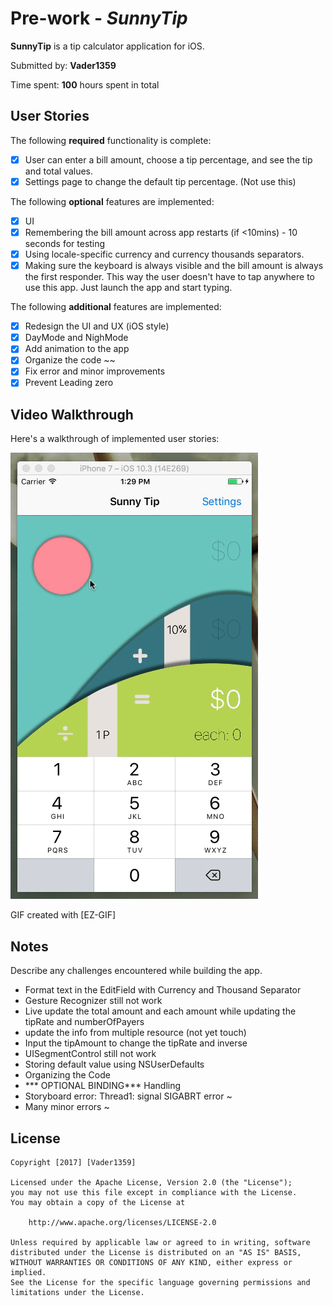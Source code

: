 # Pre-work - *SunnyTip*

**SunnyTip** is a tip calculator application for iOS.

Submitted by: **Vader1359**

Time spent: **100** hours spent in total

## User Stories

The following **required** functionality is complete:

* [x] User can enter a bill amount, choose a tip percentage, and see the tip and total values.
* [x] Settings page to change the default tip percentage. (Not use this)

The following **optional** features are implemented:
* [x] UI
* [x] Remembering the bill amount across app restarts (if <10mins) - 10 seconds for testing
* [x] Using locale-specific currency and currency thousands separators.
* [x] Making sure the keyboard is always visible and the bill amount is always the first responder. This way the user doesn't have to tap anywhere to use this app. Just launch the app and start typing.

The following **additional** features are implemented:

- [x] Redesign the UI and UX (iOS style)
- [x] DayMode and NighMode
- [x] Add animation to the app
- [x] Organize the code ~~
- [x] Fix error and minor improvements
- [x] Prevent Leading zero

## Video Walkthrough 

Here's a walkthrough of implemented user stories:

<img src='https://github.com/vader1359/SunnyTip/blob/master/SunnyTipPreview.gif' title='Video Walkthrough' width='' alt='Video Walkthrough' />

GIF created with [EZ-GIF]

## Notes

Describe any challenges encountered while building the app.
- Format text in the EditField with Currency and Thousand Separator
- Gesture Recognizer still not work
- Live update the total amount and each amount while updating the tipRate and numberOfPayers
- update the info from multiple resource (not yet touch)
- Input the tipAmount to change the tipRate and inverse
- UISegmentControl still not work
- Storing default value using NSUserDefaults
- Organizing the Code
- *** OPTIONAL BINDING*** Handling
- Storyboard error: Thread1: signal SIGABRT error ~
- Many minor errors ~

## License

    Copyright [2017] [Vader1359]

    Licensed under the Apache License, Version 2.0 (the "License");
    you may not use this file except in compliance with the License.
    You may obtain a copy of the License at

        http://www.apache.org/licenses/LICENSE-2.0

    Unless required by applicable law or agreed to in writing, software
    distributed under the License is distributed on an "AS IS" BASIS,
    WITHOUT WARRANTIES OR CONDITIONS OF ANY KIND, either express or implied.
    See the License for the specific language governing permissions and
    limitations under the License.
